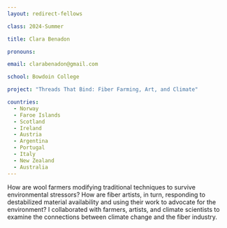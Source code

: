 ```yaml
---
layout: redirect-fellows

class: 2024-Summer

title: Clara Benadon

pronouns: 

email: clarabenadon@gmail.com

school: Bowdoin College

project: "Threads That Bind: Fiber Farming, Art, and Climate"

countries:
  - Norway
  - Faroe Islands
  - Scotland
  - Ireland
  - Austria
  - Argentina
  - Portugal
  - Italy
  - New Zealand
  - Australia
---
```


How are wool farmers modifying traditional techniques to survive environmental stressors? How are fiber artists, in turn, responding to destabilized material availability and using their work to advocate for the environment? I collaborated with farmers, artists, and climate scientists to examine the connections between climate change and the fiber industry.
